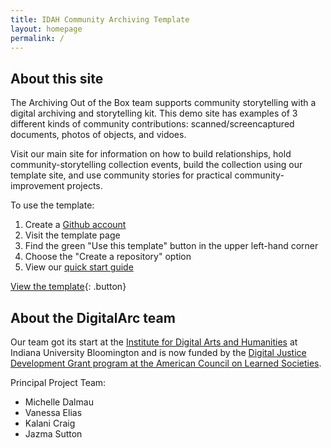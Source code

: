 ```yaml
---
title: IDAH Community Archiving Template
layout: homepage
permalink: /
---
```


## About this site

The Archiving Out of the Box team supports community storytelling with a  digital archiving and storytelling kit. This demo site has examples of 3 different kinds of community contributions: scanned/screencaptured documents, photos of objects, and vidoes.

Visit our main site for information on how to build relationships, hold community-storytelling collection events, build the collection using our template site, and use community stories for practical community-improvement projects.

To use the template:
1. Create a [Github account](https://www.github.com/signup)
1. Visit the template page
1. Find the green "Use this template" button in the upper left-hand corner
1. Choose the "Create a repository" option
1. View our [quick start guide](https://digitalarcplatform.github.io/documentation/quickstart/)

[View the template](https://github.com/DigitalArcPlatform/template){: .button}

## About the DigitalArc team

Our team got its start at the [Institute for Digital Arts and Humanities](https://idah.indiana.edu/) at Indiana University Bloomington and is now funded by the [Digital Justice Development Grant program at the American Council on Learned Societies](https://www.acls.org/recent-fellows/?program_id=40090&_project_year=2024).

Principal Project Team:
- Michelle Dalmau
- Vanessa Elias
- Kalani Craig
- Jazma Sutton
